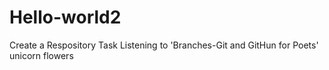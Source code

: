 # Hello-world2
Create a Respository Task 
Listening to 'Branches-Git and GitHun for Poets'
unicorn
flowers 
